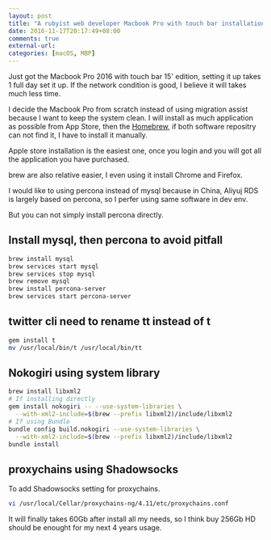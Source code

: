 ```yaml
---
layout: post
title: "A rubyist web developer Macbook Pro with touch bar installation notes"
date: 2016-11-17T20:17:49+08:00
comments: true
external-url: 
categories: [macOS, MBP]
---
```


Just got the Macbook Pro 2016 with touch bar 15' edition, setting it up takes 1 full day set it up. If the network condition is good, I believe it will takes much less time.

I decide the Macbook Pro from scratch instead of using migration assist because I want to keep the system clean. I will install as much application as possible from App Store, then the [Homebrew](http://brew.sh), if both software repositry can not find it, I have to install it manually.

Apple store installation is the easiest one, once you login and you will got all the application you have purchased.

brew are also relative easier, I even using it install Chrome and Firefox.

I would like to using percona instead of mysql because in China, Aliyuj RDS is largely based on percona, so I perfer using same software in dev env.

But you can not simply install percona directly.

## Install mysql, then percona to avoid pitfall

```bash
brew install mysql
brew services start mysql
brew services stop mysql
brew remove mysql
brew install percona-server
brew services start percona-server
```

## twitter cli need to rename tt instead of t

```bash
gem install t
mv /usr/local/bin/t /usr/local/bin/tt
```

## Nokogiri using system library

```bash
brew install libxml2
# If installing directly
gem install nokogiri -- --use-system-libraries \
  --with-xml2-include=$(brew --prefix libxml2)/include/libxml2
# If using Bundle
bundle config build.nokogiri --use-system-libraries \
  --with-xml2-include=$(brew --prefix libxml2)/include/libxml2
bundle install
```

## proxychains using Shadowsocks

To add Shadowsocks setting for proxychains.

```bash
vi /usr/local/Cellar/proxychains-ng/4.11/etc/proxychains.conf
```

It will finally takes 60Gb after install all my needs, so I think buy 256Gb HD should be enought for my next 4 years usage.